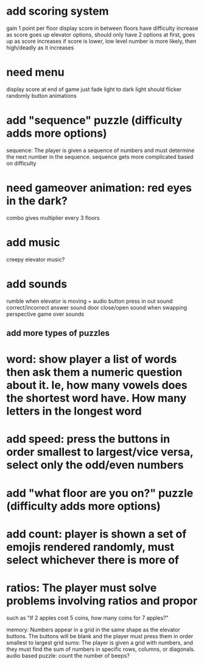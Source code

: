 # add scoring system

gain 1 point per floor
display score in between floors
have difficulty increase as score goes up
elevator options, should only have 2 options at first, goes up as score increases
if score is lower, low level number is more likely, then high/deadly as it increases

# need menu

display score at end of game
just fade light to dark
light should flicker randomly
button animations

# add "sequence" puzzle (difficulty adds more options)

sequence: The player is given a sequence of numbers and must determine the next number in the sequence. sequence gets more complicated based on difficulty

# need gameover animation: red eyes in the dark?

combo gives multiplier every 3 floors

# add music

creepy elevator music?

# add sounds

rumble when elevator is moving + audio
button press in out sound
correct/incorrect answer sound
door close/open
sound when swapping perspective
game over sounds

## add more types of puzzles

# word: show player a list of words then ask them a numeric question about it. Ie, how many vowels does the shortest word have. How many letters in the longest word

# add speed: press the buttons in order smallest to largest/vice versa, select only the odd/even numbers

# add "what floor are you on?" puzzle (difficulty adds more options)

# add count: player is shown a set of emojis rendered randomly, must select whichever there is more of

# ratios: The player must solve problems involving ratios and propor

such as "If 2 apples cost 5 coins, how many coins for 7 apples?"

memory: Numbers appear in a grid in the same shape as the elevator buttons. The buttons will be blank and the player must press them in order smallest to largest
grid sums: The player is given a grid with numbers, and they must find the sum of numbers in specific rows, columns, or diagonals.
audio based puzzle: count the number of beeps?
